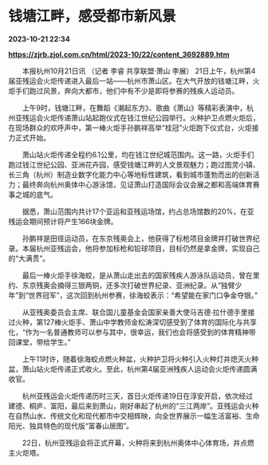 # 钱塘江畔，感受都市新风景

**2023-10-21 22:34**

**https://zjrb.zjol.com.cn/html/2023-10/22/content_3692889.htm**

　　本报杭州10月21日讯 （记者 李睿 共享联盟·萧山 李展） 21日上午，杭州第4届亚残运会火炬传递进入最后一站——杭州市萧山区。在大气开放的钱塘江畔，火炬手们跑过风景，奔向大都市，他们中有不少是即将参赛的残疾人运动员。

　　上午9时，钱塘江畔，在舞蹈《潮起东方》、歌曲《萧山》等精彩表演中，杭州亚残运会火炬传递萧山站起跑仪式在钱江世纪公园举行。火种护卫点燃火炬后，在现场群众的欢呼声中，第一棒火炬手孙鹏祥高举“桂冠”火炬跑下仪式台，火炬接力正式开始。

　　萧山站火炬传递全程约6.1公里，均在钱江世纪城范围内。这一路，火炬手们跑过钱江世纪公园、亚洲花卉园，感受钱塘江畔的人文景观魅力；跑过图灵小镇、长三角（杭州）制造业数字化能力中心等地标性建筑，看到城市蓬勃而出的创新活力；最终奔向杭州奥体中心游泳馆，见证萧山打造国际会议会展之都和高端体育赛事之城的底气。

　　据悉，萧山范围内共计17个亚运和亚残运场馆，约占总场馆数的20%，在亚残运会期间预计将产生166块金牌。

　　孙鹏祥是田径运动员，在东京残奥会上，他获得了标枪项目金牌并打破世界纪录。本届杭州亚残运会，他将参加标枪和铅球项目，目标仍然是拿金牌，实现自己的“大满贯”。

　　最后一棒火炬手徐海蛟，是从萧山走出去的国家残疾人游泳队运动员，曾在里约、东京残奥会摘得三银两铜，还多次打破世界纪录、亚洲纪录。从“独臂少年”到“世界冠军”，这次回到杭州参赛，徐海蛟表示：“希望能在家门口争金夺银。”

　　从亚残奥委员会主席、联合国儿童基金会国家亲善大使马吉德·拉什德手里接过火种，第127棒火炬手、萧山中学教师金松涛深切感受到了体育的国际化与共享化，“作为一名普通教师可以参与其中，很幸运，我们也会将感受到的体育精神带回课堂，带给学生。”

　　上午11时许，随着徐海蛟点燃火种盆，火种护卫将火种引入火种灯并熄灭火种盆，萧山站火炬传递正式收火。至此，杭州第4届亚洲残疾人运动会火炬传递圆满收官。

　　杭州亚残运会火炬传递历时三天，首日火炬传递19日在淳安开启，依次经过建德、桐庐、富阳，最后来到萧山，刚好串起了杭州的“三江两岸”。亚残运会火种在自然山水、传统文化和现代都市中交相辉映，向全世界展示一幅生活富裕、生命阳光、独具特色的现代版“富春山居图”。

　　22日，杭州亚残运会将正式开幕，火种将来到杭州奥体中心体育场，并点燃主火炬塔。
